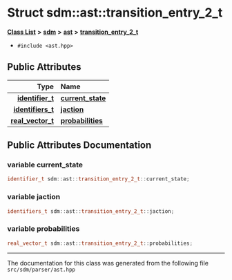 
<NavBar active_item_id="2"/>

# Struct sdm::ast::transition\_entry\_2\_t


[**Class List**](annotated.md) **>** [**sdm**](namespacesdm.md) **>** [**ast**](namespacesdm_1_1ast.md) **>** [**transition\_entry\_2\_t**](structsdm_1_1ast_1_1transition__entry__2__t.md)





* `#include <ast.hpp>`













## Public Attributes

| Type | Name |
| ---: | :--- |
|  [**identifier\_t**](structsdm_1_1ast_1_1identifier__t.md) | [**current\_state**](structsdm_1_1ast_1_1transition__entry__2__t.md#variable-current-state)  <br> |
|  [**identifiers\_t**](namespacesdm_1_1ast.md#typedef-identifiers-t) | [**jaction**](structsdm_1_1ast_1_1transition__entry__2__t.md#variable-jaction)  <br> |
|  [**real\_vector\_t**](structsdm_1_1ast_1_1real__vector__t.md) | [**probabilities**](structsdm_1_1ast_1_1transition__entry__2__t.md#variable-probabilities)  <br> |










## Public Attributes Documentation


### variable current\_state 


```cpp
identifier_t sdm::ast::transition_entry_2_t::current_state;
```



### variable jaction 


```cpp
identifiers_t sdm::ast::transition_entry_2_t::jaction;
```



### variable probabilities 


```cpp
real_vector_t sdm::ast::transition_entry_2_t::probabilities;
```



------------------------------
The documentation for this class was generated from the following file `src/sdm/parser/ast.hpp`